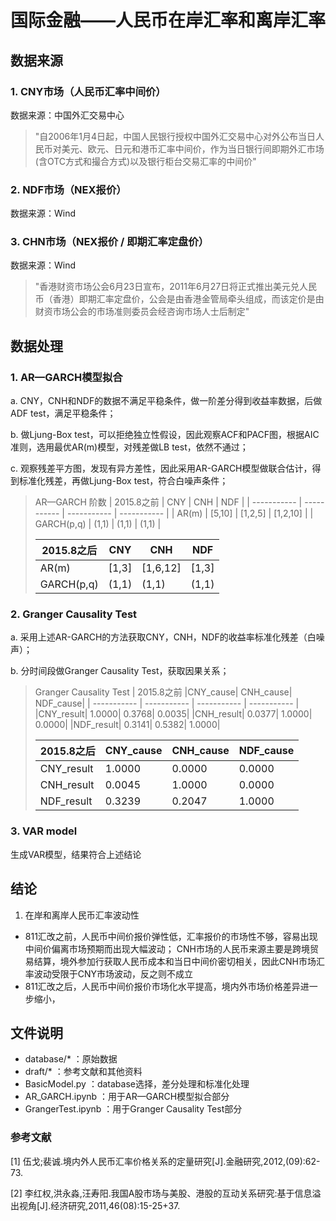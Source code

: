 # 国际金融——人民币在岸汇率和离岸汇率

## 数据来源
### 1. CNY市场（人民币汇率中间价）  
数据来源：中国外汇交易中心  
> "自2006年1月4日起，中国人民银行授权中国外汇交易中心对外公布当日人民币对美元、欧元、日元和港币汇率中间价，作为当日银行间即期外汇市场(含OTC方式和撮合方式)以及银行柜台交易汇率的中间价"
### 2. NDF市场（NEX报价）
数据来源：Wind
### 3. CHN市场（NEX报价 / 即期汇率定盘价）
数据来源：Wind
> "香港财资市场公会6月23日宣布，2011年6月27日将正式推出美元兑人民币（香港）即期汇率定盘价，公会是由香港金管局牵头组成，而该定价是由财资市场公会的市场准则委员会经咨询市场人士后制定"

## 数据处理
### 1. AR—GARCH模型拟合
a. CNY，CNH和NDF的数据不满足平稳条件，做一阶差分得到收益率数据，后做ADF test，满足平稳条件； 

b. 做Ljung-Box test，可以拒绝独立性假设，因此观察ACF和PACF图，根据AIC准则，选用最优AR(m)模型，对残差做LB test，依然不通过；  

c. 观察残差平方图，发现有异方差性，因此采用AR-GARCH模型做联合估计，得到标准化残差，再做Ljung-Box test，符合白噪声条件；

> AR—GARCH 阶数
>| 2015.8之前  | CNY         | CNH         | NDF         |
>| ----------- | ----------- | ----------- | ----------- |
>| AR(m)       | [5,10]      | [1,2,5]     | [1,2,10]    |
>| GARCH(p,q)  | (1,1)       | (1,1)       | (1,1)       |
>
>| 2015.8之后  | CNY         | CNH         | NDF         |
>| ----------- | ----------- | ----------- | ----------- |
>| AR(m)       | [1,3]      | [1,6,12]     | [1,3]    |
>| GARCH(p,q)  | (1,1)       | (1,1)       | (1,1)       |

### 2. Granger Causality Test
a. 采用上述AR-GARCH的方法获取CNY，CNH，NDF的收益率标准化残差（白噪声）；  

b. 分时间段做Granger Causality Test，获取因果关系；
> Granger Causality Test
>| 2015.8之前  |CNY_cause|	CNH_cause|	NDF_cause|
>| ----------- | ----------- | ----------- | ----------- |
>|CNY_result|	1.0000| 0.3768|	0.0035|
>|CNH_result|	0.0377|	1.0000|	0.0000|
>|NDF_result|	0.3141|	0.5382|	1.0000|
>
>| 2015.8之后  | CNY_cause|	CNH_cause|	NDF_cause|
>| ----------- | ----------- | ----------- | ----------- |
>|CNY_result    |1.0000|	0.0000|	0.0000|
>|CNH_result	|0.0045|	1.0000|	0.0000|
>|NDF_result	|0.3239|	0.2047|	1.0000|

### 3. VAR model
生成VAR模型，结果符合上述结论

## 结论
1. 在岸和离岸人民币汇率波动性
* 811汇改之前，人民币中间价报价弹性低，汇率报价的市场性不够，容易出现中间价偏离市场预期而出现大幅波动；  CNH市场的人民币来源主要是跨境贸易结算，境外参加行获取人民币成本和当日中间价密切相关，因此CNH市场汇率波动受限于CNY市场波动，反之则不成立
* 811汇改之后，人民币中间价报价市场化水平提高，境内外市场价格差异进一步缩小，



## 文件说明
+ database/* ：原始数据
+ draft/* ：参考文献和其他资料
+ BasicModel.py ：database选择，差分处理和标准化处理
+ AR_GARCH.ipynb ：用于AR—GARCH模型拟合部分
+ GrangerTest.ipynb ：用于Granger Causality Test部分
### 参考文献
[1] 伍戈;裴诚.境内外人民币汇率价格关系的定量研究[J].金融研究,2012,(09):62-73.  

[2] 李红权,洪永淼,汪寿阳.我国A股市场与美股、港股的互动关系研究:基于信息溢出视角[J].经济研究,2011,46(08):15-25+37.
